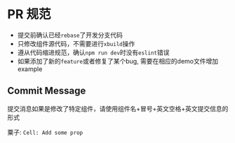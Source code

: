# PR 规范

+ 提交前确认已经`rebase`了开发分支代码
+ 只修改组件源代码，不需要进行`xbuild`操作
+ 遵从代码缩进规范，确认`npm run dev`时没有`eslint`错误
+ 如果添加了新的`feature`或者修复了某个bug, 需要在相应的demo文件增加example

## Commit Message

提交消息如果是修改了特定组件，请使用组件名+冒号+英文空格+英文提交信息的形式 
  
  粟子: `Cell: Add some prop`

